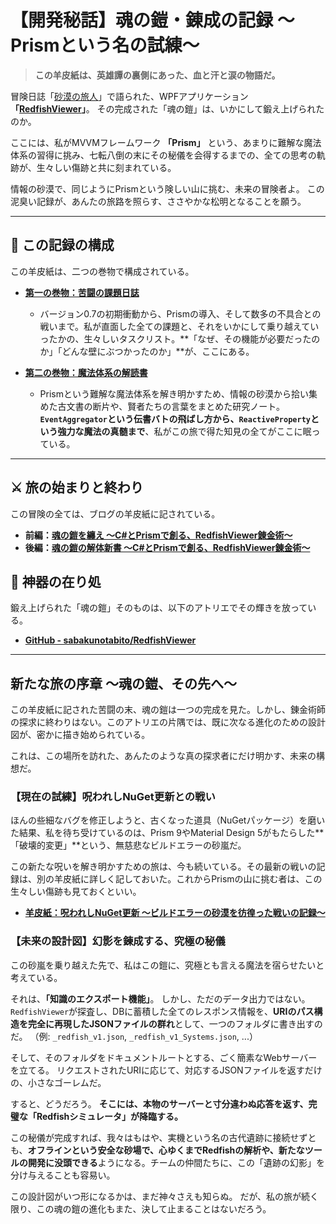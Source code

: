 # 【開発秘話】魂の鎧・錬成の記録 ～Prismという名の試練～

> **この羊皮紙は、英雄譚の裏側にあった、血と汗と涙の物語だ。**

冒険日誌「[砂漠の旅人](https://sabakunotabito.hatenablog.com/)」で語られた、WPFアプリケーション **「[RedfishViewer](https://github.com/sabakunotabito/RedfishViewer)」**。
その完成された「魂の鎧」は、いかにして鍛え上げられたのか。

ここには、私がMVVMフレームワーク **「Prism」** という、あまりに難解な魔法体系の習得に挑み、七転八倒の末にその秘儀を会得するまでの、全ての思考の軌跡が、生々しい傷跡と共に刻まれている。

情報の砂漠で、同じようにPrismという険しい山に挑む、未来の冒険者よ。
この泥臭い記録が、あんたの旅路を照らす、ささやかな松明となることを願う。

---

## 📜 この記録の構成

この羊皮紙は、二つの巻物で構成されている。

*   **[第一の巻物：苦闘の課題日誌](./dev-note.md)**
    *   バージョン0.7の初期衝動から、Prismの導入、そして数多の不具合との戦いまで。私が直面した全ての課題と、それをいかにして乗り越えていったかの、生々しいタスクリスト。**「なぜ、その機能が必要だったのか」「どんな壁にぶつかったのか」**が、ここにある。

*   **[第二の巻物：魔法体系の解読書](./prism-memo.md)**
    *   Prismという難解な魔法体系を解き明かすため、情報の砂漠から拾い集めた古文書の断片や、賢者たちの言葉をまとめた研究ノート。**`EventAggregator`という伝書バトの飛ばし方から、`ReactiveProperty`という強力な魔法の真髄まで**、私がこの旅で得た知見の全てがここに眠っている。

---

## ⚔️ 旅の始まりと終わり

この冒険の全ては、ブログの羊皮紙に記されている。

*   **前編：[魂の鎧を纏え ～C#とPrismで創る、RedfishViewer錬金術～](https://sabakunotabito.hatenablog.com/entry/2023/12/31/010156)**
*   **後編：[魂の鎧の解体新書 ～C#とPrismで創る、RedfishViewer錬金術～](https://sabakunotabito.hatenablog.com/entry/2024/01/28/221950)**

## 🔗 神器の在り処

鍛え上げられた「魂の鎧」そのものは、以下のアトリエでその輝きを放っている。

*   **[GitHub - sabakunotabito/RedfishViewer](https://github.com/sabakunotabito/RedfishViewer)**

---

## 新たな旅の序章 ～魂の鎧、その先へ～

この羊皮紙に記された苦闘の末、魂の鎧は一つの完成を見た。しかし、錬金術師の探求に終わりはない。このアトリエの片隅では、既に次なる進化のための設計図が、密かに描き始められている。

これは、この場所を訪れた、あんたのような真の探求者にだけ明かす、未来の構想だ。

### **【現在の試練】呪われしNuGet更新との戦い**

ほんの些細なバグを修正しようと、古くなった道具（NuGetパッケージ）を磨いた結果、私を待ち受けているのは、Prism 9やMaterial Design 5がもたらした**「破壊的変更」**という、無慈悲なビルドエラーの砂嵐だ。

この新たな呪いを解き明かすための旅は、今も続いている。その最新の戦いの記録は、別の羊皮紙に詳しく記しておいた。これからPrismの山に挑む者は、この生々しい傷跡も見ておくといい。

*   **[羊皮紙：呪われしNuGet更新 ～ビルドエラーの砂漠を彷徨った戦いの記録～](https://sabakunotabito.hatenablog.com/entry/2025/05/27/021405)**

### **【未来の設計図】幻影を錬成する、究極の秘儀**

この砂嵐を乗り越えた先で、私はこの鎧に、究極とも言える魔法を宿らせたいと考えている。

それは、**「知識のエクスポート機能」**。
しかし、ただのデータ出力ではない。`RedfishViewer`が探査し、DBに蓄積した全てのレスポンス情報を、**URIのパス構造を完全に再現したJSONファイルの群れ**として、一つのフォルダに書き出すのだ。
（例: `_redfish_v1.json`, `_redfish_v1_Systems.json`, ...）

そして、そのフォルダをドキュメントルートとする、ごく簡素なWebサーバーを立てる。
リクエストされたURIに応じて、対応するJSONファイルを返すだけの、小さなゴーレムだ。

すると、どうだろう。
**そこには、本物のサーバーと寸分違わぬ応答を返す、完璧な「Redfishシミュレータ」が降臨する。**

この秘儀が完成すれば、我々はもはや、実機という名の古代遺跡に接続せずとも、**オフラインという安全な砂場で、心ゆくまでRedfishの解析や、新たなツールの開発に没頭できる**ようになる。チームの仲間たちに、この「遺跡の幻影」を分け与えることも容易い。

この設計図がいつ形になるかは、まだ神々さえも知らぬ。
だが、私の旅が続く限り、この魂の鎧の進化もまた、決して止まることはないだろう。

